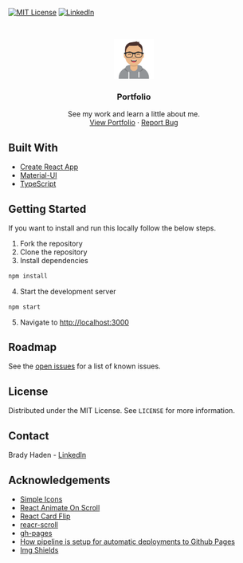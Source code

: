 <!-- PROJECT SHIELDS -->
<!--
*** I'm using markdown "reference style" links for readability.
*** Reference links are enclosed in brackets [ ] instead of parentheses ( ).
*** See the bottom of this document for the declaration of the reference variables
*** for contributors-url, forks-url, etc. This is an optional, concise syntax you may use.
*** https://www.markdownguide.org/basic-syntax/#reference-style-links
-->
<!-- [![Contributors][contributors-shield]][contributors-url] -->

[![MIT License][license-shield]][license-url]
[![LinkedIn][linkedin-shield]][linkedin-url]

<!-- PROJECT LOGO -->
<br />
<p align="center">
  <a href="https://bradyhaden.com">
    <img src="./public/icon-512.png" alt="Logo" width="80" height="80">
  </a>

  <h3 align="center">Portfolio</h3>

  <p align="center">
    See my work and learn a little about me.
    <br />
    <a href="https://bradyhaden.com">View Portfolio</a>
    ·
    <a href="https://github.com/bhaden94/react-portfolio/issues">Report Bug</a>
  </p>
</p>

## Built With

-   [Create React App](https://create-react-app.dev/)
-   [Material-UI](https://material-ui.com/)
-   [TypeScript](https://www.typescriptlang.org/)

<!-- GETTING STARTED -->

## Getting Started

If you want to install and run this locally follow the below steps.

1. Fork the repository
2. Clone the repository
3. Install dependencies

```sh
npm install
```

4. Start the development server

```sh
npm start
```

5. Navigate to [http://localhost:3000](http://localhost:3000)

<!-- ROADMAP -->

## Roadmap

See the [open issues](https://github.com/bhaden94/react-portfolio/issues) for a list of known issues.

<!-- LICENSE -->

## License

Distributed under the MIT License. See `LICENSE` for more information.

<!-- CONTACT -->

## Contact

Brady Haden - [LinkedIn](https://www.linkedin.com/in/brady-haden/)

<!-- ACKNOWLEDGEMENTS -->

## Acknowledgements

-   [Simple Icons](https://simpleicons.org/)
-   [React Animate On Scroll](https://dbramwell.github.io/react-animate-on-scroll/#home)
-   [React Card Flip](https://aaronccwong.github.io/react-card-flip/)
-   [reacr-scroll](https://www.npmjs.com/package/react-scroll)
-   [gh-pages](https://www.npmjs.com/package/gh-pages)
-   [How pipeline is setup for automatic deployments to Github Pages](https://dev.to/dyarleniber/setting-up-a-ci-cd-workflow-on-github-actions-for-a-react-app-with-github-pages-and-codecov-4hnp)
-   [Img Shields](https://shields.io)

<!-- MARKDOWN LINKS & IMAGES -->

[license-shield]: https://img.shields.io/github/license/bhaden94/react-portfolio.svg
[license-url]: https://github.com/bhaden94/react-portfolio/blob/master/LICENSE.txt
[linkedin-shield]: https://img.shields.io/badge/-LinkedIn-black.svg?logo=linkedin&colorB=555
[linkedin-url]: https://www.linkedin.com/in/brady-haden/
